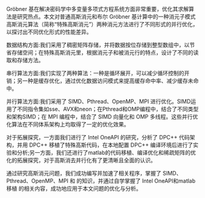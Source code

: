 Gröbner 基在解决密码学中多变量多项式方程系统方面非常重要，优化其求解算法是研究热点。本文对普通高斯消元和布尔 Gröbner 基计算中的一种消元子模式高斯消元算法（简称“特殊高斯消元”）两种消元方法进行了不同形式的并行优化，以探讨出不同优化形式的性能差异。 

数据结构方面:我们采用了稠密矩阵存储，并将数据按位存储到整型数组中，以节省存储空间；在特殊高斯消元里，根据消元子和被消元行的特点，设计了不同的读取和存储方法。 

串行算法方面:我们实现了两种算法：一种是循环展开，可以减少循环控制的开销；另一种是缓存优化，通过优化数据访问模式来提高缓存命中率、减少缓存未命中。 

并行算法方面:我们采用了 SIMD、Pthread、OpenMP、MPI 进行优化。SIMD运用了不同指令集如sse、AVX和neon；在Pthread和OMP编程中，结合了不同类型和架构SIMD；在 MPI 编程中，结合了 SIMD 向量化和 OMP 多线程。这些并行优化算法在不同体系架构上均取得了一定的优化效果。 

对于拓展探究，一方面我们进行了 Intel OneAPI 的研究，分析了 DPC++ 代码架构，并用 DPC++ 移植了特殊高斯代码，在本地配置 DPC++ 编译环境后进行了实验和分析;另一方面，我们还进行了matlab的代码移植、编译优化和稀疏矩阵的优化的拓展探究，对于高斯消去并行化有了更清晰且全面的认识。

通过研究高斯消元问题，我们成功编写并加速了相关程序，掌握了 SIMD、Pthread、OpenMP、MPI 和 的知识，并通过自学掌握了 Intel OneAPI和matlab移植 的相关内容，成功地应用于本文问题的优化与分析。 

